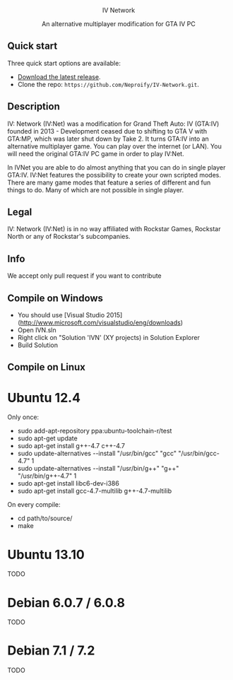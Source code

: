 <p align="center">IV Network</p> 
<p align="center" style="font-size:14px;">An alternative multiplayer modification for GTA IV PC</p>

## Quick start

Three quick start options are available:

* [Download the latest release](https://github.com/Neproify/IV-Network/archive/master.zip).
* Clone the repo: `https://github.com/Neproify/IV-Network.git`.

## Description

IV: Network (IV:Net) was a modification for Grand Theft Auto: IV (GTA:IV) founded in 2013 - Development ceased due to shifting to GTA V with GTA:MP, which was later shut down by Take 2. It turns GTA:IV into an alternative multiplayer game. You can play over the internet (or LAN). You will need the original GTA:IV PC game in order to play IV:Net.

In IVNet you are able to do almost anything that you can do in single player GTA:IV. IV:Net features the possibility to create your own scripted modes. There are many game modes that feature a series of different and fun things to do. Many of which are not possible in single player.

## Legal

IV: Network (IV:Net) is in no way affiliated with Rockstar Games, Rockstar North or any of Rockstar's subcompanies.

## Info

We accept only pull request if you want to contribute

## Compile on Windows

* You should use [Visual Studio 2015] (http://www.microsoft.com/visualstudio/eng/downloads)
* Open IVN.sln
* Right click on "Solution 'IVN' (XY projects) in Solution Explorer
* Build Solution

## Compile on Linux

# Ubuntu 12.4

Only once:
* sudo add-apt-repository ppa:ubuntu-toolchain-r/test
* sudo apt-get update
* sudo apt-get install g++-4.7 c++-4.7
* sudo update-alternatives --install "/usr/bin/gcc" "gcc" "/usr/bin/gcc-4.7" 1
* sudo update-alternatives --install "/usr/bin/g++" "g++" "/usr/bin/g++-4.7" 1
* sudo apt-get install libc6-dev-i386
* sudo apt-get install gcc-4.7-multilib g++-4.7-multilib
	
On every compile:
* cd path/to/source/
* make

# Ubuntu 13.10

TODO

# Debian 6.0.7 / 6.0.8

TODO

# Debian 7.1 / 7.2

TODO

